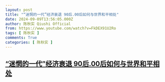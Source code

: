 ```yaml
---
layout: post
title: "“迷惘的一代”经济衰退 90后.00后如何与世界和平相处"
date: 2024-09-09T13:56:05.000Z
author: 陈秋实 Qiushi Official
from: https://www.youtube.com/watch?v=FkDEX91U2Ro
tags: [ 陈秋实 ]
comments: True
categories: [ 陈秋实 ]
---
```

<!--1725890165000-->
[“迷惘的一代”经济衰退 90后.00后如何与世界和平相处](https://www.youtube.com/watch?v=FkDEX91U2Ro)
------

<div>

</div>
